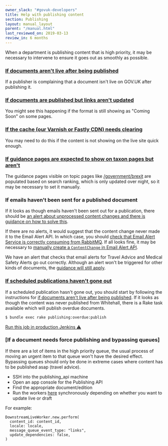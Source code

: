 ```yaml
---
owner_slack: "#govuk-developers"
title: Help with publishing content
section: Publishing
layout: manual_layout
parent: "/manual.html"
last_reviewed_on: 2019-03-13
review_in: 6 months
---
```


When a department is publishing content that is high priority, it may be
necessary to intervene to ensure it goes out as smoothly as possible.

### [If documents aren't live after being published][live]

If a publisher is complaining that a document isn't live on GOV.UK after
publishing it.

[live]: documents-arent-live-after-publishing.html

### [If documents are published but links aren't updated][links]

You might see this happening if the format is still showing as "Coming Soon"
on some pages.

[links]: documents-are-published-but-links-arent-updated.html

### [If the cache (our Varnish or Fastly CDN) needs clearing][cache]

You may need to do this if the content is not showing on the live site quick
enough.

[cache]: cache-flush.html

### [If guidance pages are expected to show on taxon pages but aren't][search]

The guidance pages visible on topic pages like
[/government/brexit](https://www.gov.uk/government/brexit) are populated based
on search ranking, which is only updated over night, so it may be necessary to
set it manually.

[search]: manually-setting-search-popularity-of-content.html

### If emails haven't been sent for a published document

If it looks as though emails haven't been sent out for a publication, there
should be [an alert about unprocessed content changes and there is guidance on
how to solve this](alerts/email-alert-api-app-healthcheck-not-ok.html#unprocessed-content-changes-content_changes).

If there are no alerts, it would suggest that the content change never made it
to the Email Alert API. In which case, you should [check that Email Alert
Service is correctly consuming from RabbitMQ](alerts/rabbitmq-no-consumers-consuming.html).
If all looks fine, it may be necessary to [manually create a `ContentChange` in
Email Alert API](https://github.com/alphagov/email-alert-api/blob/1aee9703bf303d43ba4ecb5f6fd771b757d52daf/app/services/notification_handler_service.rb#L24-L43).

We have an alert that checks that email alerts for Travel Advice and Medical
Safety Alerts go out correctly. Although an alert won't be triggered for other
kinds of documents, the [guidance will still apply](alerts/email-alerts.html).

### [If scheduled publications haven't gone out][scheduled]

If a scheduled publication hasn't gone out, you should start by following the
instructions for [if documents aren't live after being published][live]. If it
looks as though the content was never published from Whitehall, there is a
Rake task available which will publish overdue documents.

```bash
$ bundle exec rake publishing:overdue:publish
```

[Run this job in production Jenkins ⚠️](https://deploy.publishing.service.gov.uk/job/run-rake-task/parambuild/?TARGET_APPLICATION=whitehall&MACHINE_CLASS=whitehall_backend&RAKE_TASK=publishing:overdue:publish)

[scheduled]: alerts/whitehall-scheduled-publishing.html

### [If a document needs force publishing and bypassing queues]

If there are a lot of items in the high priority queue, the usual process of moving an urgent item to that queue won't have the desired effect. Bypassing queues should only be done in extreme cases where content has to be published asap (travel advice).

* SSH into the publishing_api machine
* Open an app console for the Publishing API
* Find the appropriate document/edition
* Run the workers [here](https://github.com/alphagov/publishing-api/blob/793fb5888694117e9a7ee0c23d174d40d3a3d07d/app/commands/v2/represent_downstream.rb#L20-L53) synchronously depending on whether you want to update live or draft

For example:

```
DownstreamLiveWorker.new.perform(
  content_id: content_id,
  locale: locale,
  message_queue_event_type: "links",
  update_dependencies: false,
)
```